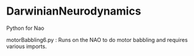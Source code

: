 DarwinianNeurodynamics
======================

Python for Nao 

motorBabbling6.py : Runs on the NAO to do motor babbling and requires various imports. 
